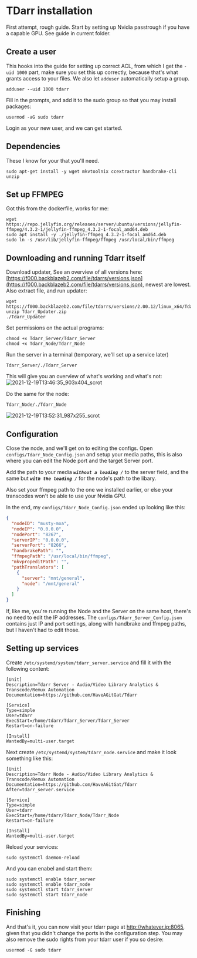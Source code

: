 # TDarr installation
First attempt, rough guide.
Start by setting up Nvidia passtrough if you have a capable GPU. See guide in current folder.

## Create a user
This hooks into the guide for setting up correct ACL, from which I get the `-uid 1000` part, make sure you set this up correctly, because that's what grants access to your files. We also let `adduser` automatically setup a group.
```
adduser --uid 1000 tdarr
```
Fill in the prompts, and add it to the sudo group so that you may install packages:
```
usermod -aG sudo tdarr
```
Login as your new user, and we can get started.

## Dependencies
These I know for your that you'll need.
``` 
sudo apt-get install -y wget mkvtoolnix ccextractor handbrake-cli unzip 
```

## Set up FFMPEG
Got this from the dockerfile, works for me:
```
wget https://repo.jellyfin.org/releases/server/ubuntu/versions/jellyfin-ffmpeg/4.3.2-1/jellyfin-ffmpeg_4.3.2-1-focal_amd64.deb
sudo apt install -y ./jellyfin-ffmpeg_4.3.2-1-focal_amd64.deb
sudo ln -s /usr/lib/jellyfin-ffmpeg/ffmpeg /usr/local/bin/ffmpeg
```

## Downloading and running Tdarr itself
Download updater, See an overview of all versions here: [https://f000.backblazeb2.com/file/tdarrs/versions.json](https://f000.backblazeb2.com/file/tdarrs/versions.json), newest are lowest.
Also extract file, and run updater:
```
wget https://f000.backblazeb2.com/file/tdarrs/versions/2.00.12/linux_x64/Tdarr_Updater.zip
unzip Tdarr_Updater.zip
./Tdarr_Updater
```
Set permissions on the actual programs:
```
chmod +x Tdarr_Server/Tdarr_Server
chmod +x Tdarr_Node/Tdarr_Node
```

Run the server in a terminal (temporary, we'll set up a service later)
```
Tdarr_Server/./Tdarr_Server
```
This will give you an overview of what's working and what's not:
![2021-12-19T13:46:35_903x404_scrot](https://user-images.githubusercontent.com/20231417/146675341-5ada4f85-70f8-43f5-b2f7-26d8ee20dd78.png)

Do the same for the node:
```
Tdarr_Node/./Tdarr_Node
```
![2021-12-19T13:52:31_987x255_scrot](https://user-images.githubusercontent.com/20231417/146675533-603295dc-b234-4bbb-99b7-26f4cd28540a.png)

## Configuration

Close the node, and we'll get on to editing the configs.
Open `configs/Tdarr_Node_Config.json` and setup your media paths, this is also where you can edit the Node port and the target Server port.

Add the path to your media  **_`without a leading /`_**  to the server field, and the same but **_`with the leading /`_** for the node's path to the libary.

Also set your ffmpeg path to the one we installed earlier, or else your transcodes won't be able to use your Nvidia GPU.

In the end, my `configs/Tdarr_Node_Config.json` ended up looking like this:
```json
{
  "nodeID": "musty-moa",
  "nodeIP": "0.0.0.0",
  "nodePort": "8267",
  "serverIP": "0.0.0.0",
  "serverPort": "8266",
  "handbrakePath": "",
  "ffmpegPath": "/usr/local/bin/ffmpeg",
  "mkvpropeditPath": "",
  "pathTranslators": [
    {
      "server": "mnt/general",
      "node": "/mnt/general"
    }
  ]
}
```

If, like me, you're running the Node and the Server on the same host, there's no need to edit the IP addresses.
The `configs/Tdarr_Server_Config.json` contains just IP and port settings, along with handbrake and ffmpeg paths, but I haven't had to edit those.

## Setting up services
Create `/etc/systemd/system/tdarr_server.service` and fill it with the following content:
```
[Unit]
Description=Tdarr Server - Audio/Video Library Analytics & Transcode/Remux Automation
Documentation=https://github.com/HaveAGitGat/Tdarr

[Service]
Type=simple
User=tdarr
ExecStart=/home/tdarr/Tdarr_Server/Tdarr_Server
Restart=on-failure

[Install]
WantedBy=multi-user.target
```
Next create `/etc/systemd/system/tdarr_node.service` and make it look something like this:
```
[Unit]
Description=Tdarr Node - Audio/Video Library Analytics & Transcode/Remux Automation
Documentation=https://github.com/HaveAGitGat/Tdarr
After=tdarr_server.service

[Service]
Type=simple
User=tdarr
ExecStart=/home/tdarr/Tdarr_Node/Tdarr_Node
Restart=on-failure

[Install]
WantedBy=multi-user.target
```
Reload your services:
```
sudo systemctl daemon-reload
```
And you can enabel and start them:
```
sudo systemctl enable tdarr_server
sudo systemctl enable tdarr_node
sudo systemctl start tdarr_server
sudo systemctl start tdarr_node
```

## Finishing
And that's it, you can now visit your tdarr page at http://whatever.ip:8065, given that you didn't change the ports in the configuration step.
You may also remove the sudo rights from your tdarr user if you so desire:

```
usermod -G sudo tdarr
```
